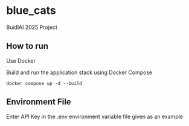 # blue_cats

BuidlAI 2025 Project

## How to run

Use Docker

Build and run the application stack using Docker Compose

```script
docker compose up -d --build
```

## Environment File

Enter API Key in the .env environment variable file given as an example
